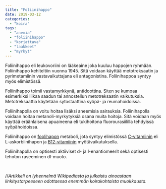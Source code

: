 ```yaml
---
title: "Foliinihappo"
date: 2019-03-12
categories: 
  - "koira"
tags: 
  - "anemia"
  - "foliinihappo"
  - "korjattava"
  - "laakkeet"
  - "myrkyt"
---
```


Foliinihappo eli leukovoriini on lääkeaine joka kuuluu happojen ryhmään. Foliinihappo kehiteltiin vuonna 1945. Sitä voidaan käyttää metotreksaatin ja pyrimetamiinin vastavaikuttajana eli antagonistina. Foliinihappoa syntyy myös elimistössä.

<!--more-->

Foliinihappo toimii vastamyrkkynä, antidoottina. Siten se kumoaa esimerkiksi liikaa saadun tai annostellun metotreksaatin vaikutuksia. Metotreksaattia käytetään sytostaattina syöpä- ja reumahoidoissa.

Foliinihapolla on voitu hoitaa lisäksi aneemisia sairauksia. Foliinihapolla voidaan hoitaa metanoli-myrkytyksiä osana muita hoitoja. Sitä voidaan myös käyttää eräänlaisena apuaineena eli tukihoitona fluorourasiililla tehdyissä syöpähoidoissa.

Foliinihappo on [foolihapon](https://www.katiska.eu/tieto/b-vitamiinit/foolihappo/) metaboli, jota syntyy elimistössä [C-vitamiinin](https://www.katiska.eu/tieto/c-vitamiini/c-vitamiini/) eli L-askorbiinihapon ja [B12\-vitamiinin](https://www.katiska.eu/tieto/b-vitamiinit/b12-vitamiini-kobalamiini/) myötävaikutuksella.

Foliinihapolla on optisesti aktiiviset d- ja l-enantiomeerit sekä optisesti tehoton raseeminen dl-muoto.

 

//_Artikkeli on lyhennelmä Wikipediasta ja julkaistu ainoastaan linkitystarpeeseen odottaessa enemmän koirakohtaista muokkausta._
